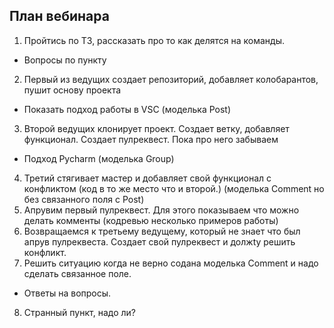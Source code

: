 ## План вебинара

1. Пройтись по ТЗ, рассказать про то как делятся на команды.
* Вопросы по пункту
2. Первый из ведущих создает репозиторий, добавляет колобарантов, пушит основу проекта
* Показать подход работы в VSC
(моделька Post)
3. Второй ведущих клонирует проект. Создает ветку, добавляет функционал. Создает пулреквест. Пока про него забываем
* Подход Pycharm
(моделька Group)
4. Третий стягивает мастер и добавляет свой функционал с конфликтом (код в то же место что и второй.)
(моделька Comment но без связанного поля с Post)
5. Апрувим первый пулреквест. Для этого показываем что можно делать комменты (кодревью несколько примеров работы)
6. Возвращаемся к третьему ведущему, который не знает что был апрув пулреквеста. Создает свой пулреквест и должty решить конфликт.
7. Решить ситуацию когда не верно содана моделька Comment и надо сделать связанное поле.
* Ответы на вопросы.

8. Странный пункт, надо ли?
